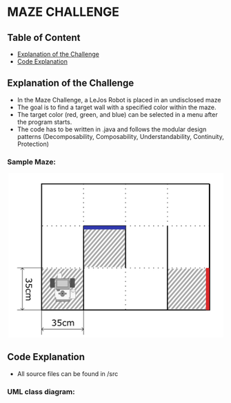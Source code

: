 # MAZE CHALLENGE <!-- omit in toc -->

## Table of Content <!-- omit in toc -->


- [Explanation of the Challenge](#explanation-of-the-challenge)
- [Code Explanation](#code-explanation)



## Explanation of the Challenge


- In the Maze Challenge, a LeJos Robot is placed in an undisclosed maze
-  The goal is to find a target wall with a specified color within the maze. 
-  The target color (red, green, and blue) can be selected in a menu after the program starts.
-  The code has to be written in .java and follows the modular design patterns (Decomposability, Composability, Understandability, Continuity, Protection)


<h3>Sample Maze:</h3>

<p align="center">
    <img src="maze_example.png" alt="Maze Example" width="500"/>
</p>

## Code Explanation

- All source files can be found in /src


<h3>UML class diagram:</h3>

<p align="center">
    <object data="UML_Diagram.pdf" type="application/pdf">
    </object>
</p>




